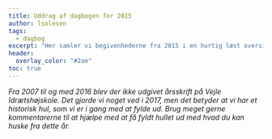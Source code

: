 ```yaml
---
title: Uddrag af dagbogen for 2015
author: lsolesen
tags:
  - dagbog
excerpt: "Her samler vi begivenhederne fra 2015 i en hurtig læst oversigt."
header:
  overlay_color: "#2ae"
toc: true
---
```


_Fra 2007 til og med 2016 blev der ikke udgivet årsskrift på Vejle Idrætshøjskole. Det gjorde vi noget ved i 2017, men det betyder at vi har et historisk hul, som vi er i gang med at fylde ud. Brug meget gerne kommentarerne til at hjælpe med at få fyldt hullet ud med hvad du kan huske fra dette år._
